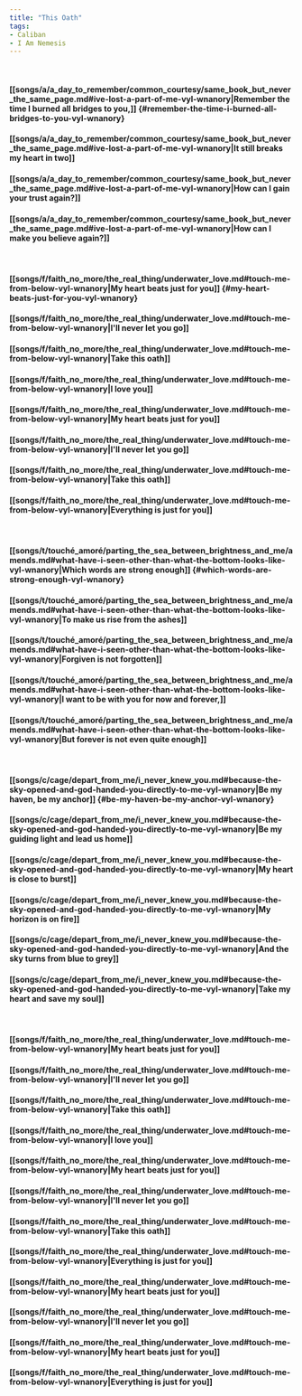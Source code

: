 ```yaml
---
title: "This Oath"
tags:
- Caliban
- I Am Nemesis
---
```

&nbsp;
#### [[songs/a/a_day_to_remember/common_courtesy/same_book_but_never_the_same_page.md#ive-lost-a-part-of-me-vyl-wnanory|Remember the time I burned all bridges to you,]] {#remember-the-time-i-burned-all-bridges-to-you-vyl-wnanory}
#### [[songs/a/a_day_to_remember/common_courtesy/same_book_but_never_the_same_page.md#ive-lost-a-part-of-me-vyl-wnanory|It still breaks my heart in two]]
#### [[songs/a/a_day_to_remember/common_courtesy/same_book_but_never_the_same_page.md#ive-lost-a-part-of-me-vyl-wnanory|How can I gain your trust again?]]
#### [[songs/a/a_day_to_remember/common_courtesy/same_book_but_never_the_same_page.md#ive-lost-a-part-of-me-vyl-wnanory|How can I make you believe again?]]
&nbsp;
#### [[songs/f/faith_no_more/the_real_thing/underwater_love.md#touch-me-from-below-vyl-wnanory|My heart beats just for you]] {#my-heart-beats-just-for-you-vyl-wnanory}
#### [[songs/f/faith_no_more/the_real_thing/underwater_love.md#touch-me-from-below-vyl-wnanory|I'll never let you go]]
#### [[songs/f/faith_no_more/the_real_thing/underwater_love.md#touch-me-from-below-vyl-wnanory|Take this oath]]
#### [[songs/f/faith_no_more/the_real_thing/underwater_love.md#touch-me-from-below-vyl-wnanory|I love you]]
#### [[songs/f/faith_no_more/the_real_thing/underwater_love.md#touch-me-from-below-vyl-wnanory|My heart beats just for you]]
#### [[songs/f/faith_no_more/the_real_thing/underwater_love.md#touch-me-from-below-vyl-wnanory|I'll never let you go]]
#### [[songs/f/faith_no_more/the_real_thing/underwater_love.md#touch-me-from-below-vyl-wnanory|Take this oath]]
#### [[songs/f/faith_no_more/the_real_thing/underwater_love.md#touch-me-from-below-vyl-wnanory|Everything is just for you]]
&nbsp;
#### [[songs/t/touché_amoré/parting_the_sea_between_brightness_and_me/amends.md#what-have-i-seen-other-than-what-the-bottom-looks-like-vyl-wnanory|Which words are strong enough]] {#which-words-are-strong-enough-vyl-wnanory}
#### [[songs/t/touché_amoré/parting_the_sea_between_brightness_and_me/amends.md#what-have-i-seen-other-than-what-the-bottom-looks-like-vyl-wnanory|To make us rise from the ashes]]
#### [[songs/t/touché_amoré/parting_the_sea_between_brightness_and_me/amends.md#what-have-i-seen-other-than-what-the-bottom-looks-like-vyl-wnanory|Forgiven is not forgotten]]
#### [[songs/t/touché_amoré/parting_the_sea_between_brightness_and_me/amends.md#what-have-i-seen-other-than-what-the-bottom-looks-like-vyl-wnanory|I want to be with you for now and forever,]]
#### [[songs/t/touché_amoré/parting_the_sea_between_brightness_and_me/amends.md#what-have-i-seen-other-than-what-the-bottom-looks-like-vyl-wnanory|But forever is not even quite enough]]
&nbsp;
#### [[songs/c/cage/depart_from_me/i_never_knew_you.md#because-the-sky-opened-and-god-handed-you-directly-to-me-vyl-wnanory|Be my haven, be my anchor]] {#be-my-haven-be-my-anchor-vyl-wnanory}
#### [[songs/c/cage/depart_from_me/i_never_knew_you.md#because-the-sky-opened-and-god-handed-you-directly-to-me-vyl-wnanory|Be my guiding light and lead us home]]
#### [[songs/c/cage/depart_from_me/i_never_knew_you.md#because-the-sky-opened-and-god-handed-you-directly-to-me-vyl-wnanory|My heart is close to burst]]
#### [[songs/c/cage/depart_from_me/i_never_knew_you.md#because-the-sky-opened-and-god-handed-you-directly-to-me-vyl-wnanory|My horizon is on fire]]
#### [[songs/c/cage/depart_from_me/i_never_knew_you.md#because-the-sky-opened-and-god-handed-you-directly-to-me-vyl-wnanory|And the sky turns from blue to grey]]
#### [[songs/c/cage/depart_from_me/i_never_knew_you.md#because-the-sky-opened-and-god-handed-you-directly-to-me-vyl-wnanory|Take my heart and save my soul]]
&nbsp;
#### [[songs/f/faith_no_more/the_real_thing/underwater_love.md#touch-me-from-below-vyl-wnanory|My heart beats just for you]]
#### [[songs/f/faith_no_more/the_real_thing/underwater_love.md#touch-me-from-below-vyl-wnanory|I'll never let you go]]
#### [[songs/f/faith_no_more/the_real_thing/underwater_love.md#touch-me-from-below-vyl-wnanory|Take this oath]]
#### [[songs/f/faith_no_more/the_real_thing/underwater_love.md#touch-me-from-below-vyl-wnanory|I love you]]
#### [[songs/f/faith_no_more/the_real_thing/underwater_love.md#touch-me-from-below-vyl-wnanory|My heart beats just for you]]
#### [[songs/f/faith_no_more/the_real_thing/underwater_love.md#touch-me-from-below-vyl-wnanory|I'll never let you go]]
#### [[songs/f/faith_no_more/the_real_thing/underwater_love.md#touch-me-from-below-vyl-wnanory|Take this oath]]
#### [[songs/f/faith_no_more/the_real_thing/underwater_love.md#touch-me-from-below-vyl-wnanory|Everything is just for you]]
#### [[songs/f/faith_no_more/the_real_thing/underwater_love.md#touch-me-from-below-vyl-wnanory|My heart beats just for you]]
#### [[songs/f/faith_no_more/the_real_thing/underwater_love.md#touch-me-from-below-vyl-wnanory|I'll never let you go]]
#### [[songs/f/faith_no_more/the_real_thing/underwater_love.md#touch-me-from-below-vyl-wnanory|My heart beats just for you]]
#### [[songs/f/faith_no_more/the_real_thing/underwater_love.md#touch-me-from-below-vyl-wnanory|Everything is just for you]]
